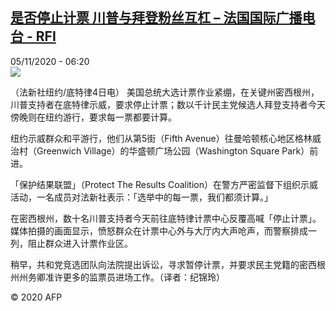 <!--1604555695000-->
[是否停止计票 川普与拜登粉丝互杠 – 法国国际广播电台 - RFI](http://www.rfi.fr//cn/contenu/20201105-%E6%98%AF%E5%90%A6%E5%81%9C%E6%AD%A2%E8%AE%A1%E7%A5%A8-%E5%B7%9D%E6%99%AE%E4%B8%8E%E6%8B%9C%E7%99%BB%E7%B2%89%E4%B8%9D%E4%BA%92%E6%9D%A0)
------

<div>05/11/2020 - 06:20</div><img src="https://s.rfi.fr/media/display/87ce239c-1f29-11eb-a2ca-005056bf87d6/w:310/p:16x9/int0006b.201105132004.jpg"><div class="t-content__body u-clearfix"><p>（法新社纽约/底特律4日电）    美国总统大选计票作业紧绷，在关键州密西根州，川普支持者在底特律示威，要求停止计票；数以千计民主党候选人拜登支持者今天傍晚则在纽约游行，要求每一票都要计算。</p><p>    纽约示威群众和平游行，他们从第5街（Fifth Avenue）往曼哈顿核心地区格林威治村（Greenwich Village）的华盛顿广场公园（Washington Square Park）前进。</p><p>    「保护结果联盟」（Protect The Results Coalition）在警方严密监督下组织示威活动，一名成员对法新社表示：「选举中的每一票，我们都须计算。」</p><p>    在密西根州，数十名川普支持者今天前往底特律计票中心反覆高喊「停止计票」。      媒体拍摄的画面显示，愤怒群众在计票中心外与大厅内大声呛声，而警察排成一列，阻止群众进入计票作业区。</p><p>    稍早，共和党竞选团队向法院提出诉讼，寻求暂停计票，并要求民主党籍的密西根州州务卿准许更多的监票员进场工作。（译者：纪锦玲）</p><p class="t-copyright">© 2020 AFP</p>        </div>
